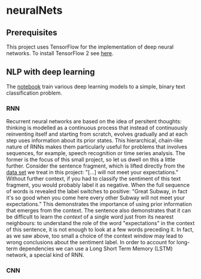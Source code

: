 # neuralNets

## Prerequisites

This project uses TensorFlow for the implementation of deep neural networks. To install TensorFlow 2 see [here](https://www.tensorflow.org/install/). 

## NLP with deep learning

The [notebook](notebook.ipynb) train various deep learning models to a simple, binary text classification problem. 

### RNN

Recurrent neural networks are based on the idea of persitent thoughts: thinking is modelled as a continuous process that instead of continuously reinventing itself and starting from scratch, evolves gradually and at each step uses information about its prior states. This hierarchical, chain-like nature of RNNs makes them particularly useful for problems that involves sequences, for example, speech recognition or time series analysis. The former is the focus of this small project, so let us dwell on this a little further. Consider the sentence fragment, which is lifted directly from the [data set](data/data.txt) we treat in this project: "[...] will not meet your expectations." Without further context, if you had to classify the sentiment of this text fragment, you would probably label it as negative. When the full sequence of words is revealed the label switches to positive: "Great Subway, in fact it's so good when you come here every other Subway will not meet your expectations." This demonstrates the importance of using prior information that emerges from the context. The sentence also demonstrates that it can be difficult to learn the *context* of a single word just from its nearest neighbours: to understand the role of the word "expectations" in the context of this sentence, it is not enough to look at a few words preceding it. In fact, as we saw above, too small a choice of the context window may lead to wrong conclusions about the sentiment label. In order to account for long-term dependencies we can use a Long Short Term Memory (LSTM) network, a special kind of RNN.

### CNN